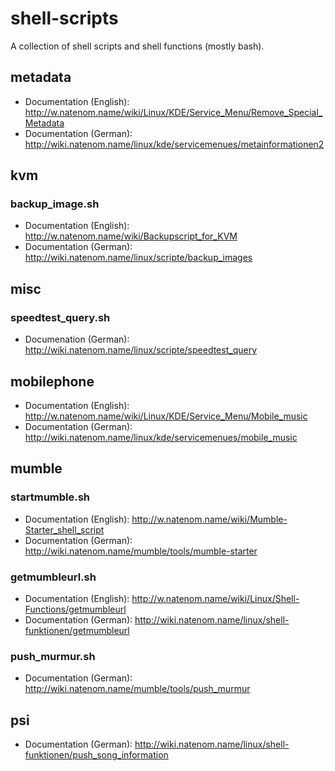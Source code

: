 shell-scripts
=============
A collection of shell scripts and shell functions (mostly bash).

## metadata
* Documentation (English): http://w.natenom.name/wiki/Linux/KDE/Service_Menu/Remove_Special_Metadata
* Documentation (German): http://wiki.natenom.name/linux/kde/servicemenues/metainformationen2

## kvm
### backup_image.sh
* Documentation (English): http://w.natenom.name/wiki/Backupscript_for_KVM
* Documentation (German): http://wiki.natenom.name/linux/scripte/backup_images 

## misc
### speedtest_query.sh
* Documenation (German): http://wiki.natenom.name/linux/scripte/speedtest_query

## mobilephone
* Documentation (English): http://w.natenom.name/wiki/Linux/KDE/Service_Menu/Mobile_music
* Documentation (German): http://wiki.natenom.name/linux/kde/servicemenues/mobile_music

## mumble
### startmumble.sh
* Documentation (English): http://w.natenom.name/wiki/Mumble-Starter_shell_script
* Documentation (German): http://wiki.natenom.name/mumble/tools/mumble-starter

### getmumbleurl.sh
* Documentation (English): http://w.natenom.name/wiki/Linux/Shell-Functions/getmumbleurl
* Documentation (German): http://wiki.natenom.name/linux/shell-funktionen/getmumbleurl

### push_murmur.sh
* Documentation (German): http://wiki.natenom.name/mumble/tools/push_murmur

## psi
* Documentation (German): http://wiki.natenom.name/linux/shell-funktionen/push_song_information

